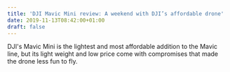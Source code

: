 ```yaml
---
title: 'DJI Mavic Mini review: A weekend with DJI’s affordable drone'
date: 2019-11-13T08:42:00+01:00
draft: false
---
```


DJI's Mavic Mini is the lightest and most affordable addition to the Mavic line, but its light weight and low price come with compromises that made the drone less fun to fly.